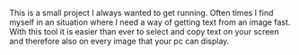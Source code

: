 This is a small project I always wanted to get running. Often times I find myself in an situation where I need a way of getting text from an image fast. 
With this tool it is easier than ever to select and copy text on your screen and therefore also on every image that your pc can display.

